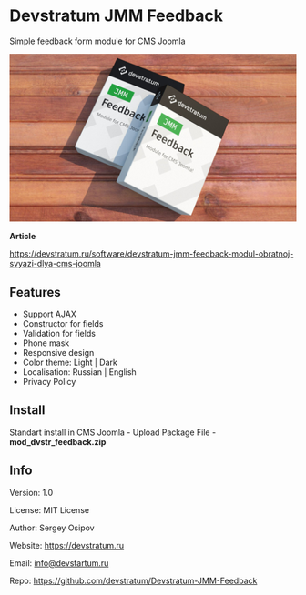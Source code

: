 # Devstratum JMM Feedback

Simple feedback form module for CMS Joomla

![product preview](https://github.com/devstratum/Devstratum-JMM-Feedback/blob/master/devstratum-jmm-feedback.jpg)

**Article**

https://devstratum.ru/software/devstratum-jmm-feedback-modul-obratnoj-svyazi-dlya-cms-joomla

## Features

* Support AJAX
* Constructor for fields
* Validation for fields
* Phone mask
* Responsive design
* Color theme: Light | Dark
* Localisation: Russian | English
* Privacy Policy

## Install

Standart install in CMS Joomla - Upload Package File - **mod_dvstr_feedback.zip**

## Info

Version: 1.0

License: MIT License

Author: Sergey Osipov

Website: https://devstratum.ru

Email: info@devstartum.ru

Repo: https://github.com/devstratum/Devstratum-JMM-Feedback
